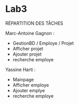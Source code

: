 # Lab3
RÉPARTITION DES TÂCHES

Marc-Antoine Gagnon : 
- GestionBD / Employe / Projet
- Afficher projet
- Ajouter projet
- recherche employe


Yassine Harti : 
- Mainpage
- Afficher employe
- Ajouter emplye
- recherche employe
